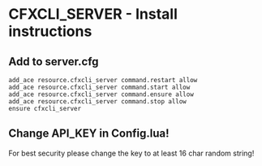 # CFXCLI_SERVER - Install instructions

## Add to server.cfg

```
add_ace resource.cfxcli_server command.restart allow
add_ace resource.cfxcli_server command.start allow
add_ace resource.cfxcli_server command.ensure allow
add_ace resource.cfxcli_server command.stop allow
ensure cfxcli_server
```
## Change API_KEY in Config.lua!
For best security please change the key to at least 16 char random string!